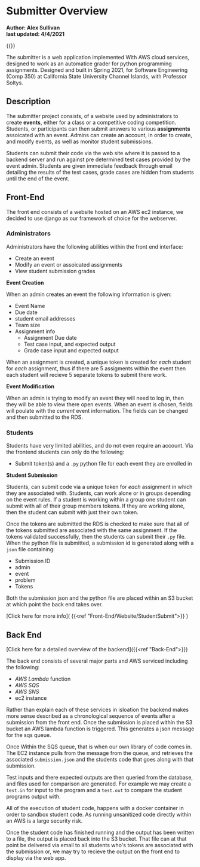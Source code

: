 
# Submitter Overview  

**Author: Alex Sullivan**  
**last updated: 4/4/2021**

{{<toc>}}

The submitter is a web application implemented With AWS cloud services, designed to work as an automatice grader for python programming assignments. Designed and built in Spring 2021, for Software Engineering (Comp 350) at California State University Channel Islands, with Professor Soltys.

## Description
The submitter project consists, of a website used by administrators to create **events**, either for a class or a competitive coding competition. Students, or participants can then submit answers to various **assignments** assoicated with an event. Admins can create an account, in order to create, and modify events, as well as monitor student submissions. 

Students can submit their code via the web site where it is passed to a backend server and run against pre determined test cases provided by the event admin. Students are given immediate feedback through email detailing the results of the test cases, grade cases are hidden from students until the end of the event.

## Front-End
The front end consists of a website hosted on an AWS ec2 instance, we decided to use django as our framework of choice for the webserver.

### Administrators
Administrators have the following  abilities within the front end interface:

* Create an event
* Modify an event or assoicated assignments
* View student submission grades

**Event Creation**

When an admin creates an event the following information is given:

* Event Name
* Due date
* student email addresses
* Team size
* Assignment info
	* Assignment Due date
	* Test case input, and expected output
	* Grade case input and expected output

When an assignment is created, a unique token is created for *each* student for *each* assignment, thus if there are 5 assigments within the event then each student will recieve 5 separate tokens to submit there work.

**Event Modification**

When an admin is trying to modify an event they will need to log in, then they will be able to view there open events. When an event is chosen, fields will poulate with the *current* event information. The fields can be changed and then submitted to the RDS.



### Students
Students have very limited abilities, and do not even require an account. Via the frontend students can only do the following:

* Submit token(s) and a `.py` python file for each event they are enrolled in

**Student Submission**
	
Students, can submit code via a unique token for *each* assignment in which they are associated with. Students, can work alone or in groups depending on the event rules. If a student is working within a group one student can submit with all of their group members tokens. If they are working alone, then the student can submit with just their own token.

Once the tokens are submitted the RDS is checked to make sure that all of the tokens submitted are associated with the same assignment. If the tokens validated successfully, then the students can submit their `.py` file. When the python file is submitted, a submission id is generated along with a `json` file containing:

* Submission ID
* admin
* event
* problem
* Tokens

Both the submission json and the python file are placed within an S3 bucket at which point the back end takes over.

[Click here for more info]( {{<ref "Front-End/Website/StudentSubmit">}} )
## Back End
[Click here for a detailed overview of the backend]({{<ref "Back-End">}})

The back end consists of several major parts and AWS serviced including the following:

* *AWS Lambda* function
* *AWS SQS*
* *AWS SNS*
* ec2 instance

Rather than explain each of these services in isloation the backend makes more sense described as a chronological sequence of events after a submission from the front end.
Once the submission is placed within the S3 bucket an AWS lambda function is triggered. This generates a json message for the sqs queue.

Once Within the SQS queue, that is when our own library of code comes in. The EC2 instance pulls from the message from the queue, and retrieves the associated `submission.json` and the students code that goes along with that submission.

Test inputs and there expected outputs are then queried from the database, and files used for comparison are generated. For example we may create a `test.in` for input to the program and a `test.out` to compare the student programs output with.

All of the execution of student code, happens with a docker container in order to sandbox student code. As running unsanitized code directly within an AWS is a large security risk.

Once the student code has finished running and the output has been written to a file, the output is placed back into the S3 bucket. That file can at that point be delivered via email to all students who's tokens are associated with the submission or, we may try to recieve the output on the front end to display via the web app.



